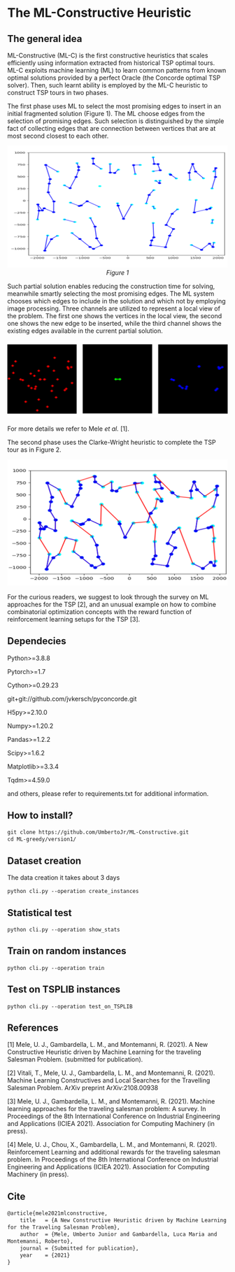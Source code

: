The ML-Constructive Heuristic
=========
The general idea
----------
ML-Constructive (ML-C) is the first constructive heuristics 
that scales efficiently using information extracted from historical TSP optimal tours.
ML-C exploits machine learning (ML) to learn common patterns from known optimal 
solutions provided by a perfect Oracle (the Concorde optimal TSP solver).
Then, such learnt ability is employed by the ML-C heuristic 
to construct TSP tours in two phases.

The first phase uses ML to select the most promising edges to insert in an initial fragmented 
solution (Figure 1).
The ML choose edges from the selection of promising edges.
Such selection is distinguished by the simple fact of collecting edges that are connection 
between vertices that are at most second closest to each other.


<p align="center">
	<img src="figures\firstphase.png" alt="example plot"/>
    <em>Figure 1</em>
</p>

Such partial solution enables reducing the construction time for solving, 
meanwhile smartly selecting the most promising edges.
The ML system chooses which edges to include in the solution and which not by employing 
image processing.
Three channels are utilized to represent a local view of the problem.
The first one shows the vertices in the local view,
the second one shows the new edge to be inserted, 
while the third channel shows the existing edges available in the current partial solution.

<p align="center">
	<img src="figures\channels.png" alt="example plot"/>
</p>

For more details we refer to Mele *et al.* [1]. 

The second phase uses the Clarke-Wright heuristic to complete the TSP tour as in Figure 2. 

<p align="center">
	<img src="figures\secondphase.png" alt="example plot"/>
</p>




For the curious readers, we suggest to look through the survey on ML approaches for the TSP [2], 
and an unusual example on how to combine combinatorial optimization concepts 
with the reward function of reinforcement learning setups for the TSP [3]. 





Dependecies
-----
Python>=3.8.8

Pytorch>=1.7

Cython>=0.29.23

git+git://github.com/jvkersch/pyconcorde.git

H5py>=2.10.0

Numpy>=1.20.2

Pandas>=1.2.2

Scipy>=1.6.2

Matplotlib>=3.3.4

Tqdm>=4.59.0

and others, please refer to requirements.txt for additional information.

How to install?
------

```shell
git clone https://github.com/UmbertoJr/ML-Constructive.git
cd ML-greedy/version1/
```


Dataset creation
------
The data creation it takes about 3 days
```shell
python cli.py --operation create_instances
```

Statistical test
----

```shell
python cli.py --operation show_stats
```

Train on random instances
-----
```shell
python cli.py --operation train
```

Test on TSPLIB instances
----
```shell
python cli.py --operation test_on_TSPLIB
```

References
-----
<a id="1">[1]</a>
Mele, U. J., Gambardella, L. M., and Montemanni, R. (2021).
A New Constructive Heuristic driven by Machine Learning for the traveling Salesman Problem.
(submitted for publication).

<a id="1">[2]</a>
Vitali, T., Mele, U. J., Gambardella, L. M., and Montemanni, R. (2021).
Machine Learning Constructives and Local Searches for the Travelling Salesman Problem. 
ArXiv preprint ArXiv:2108.00938

<a id="1">[3]</a>
Mele, U. J., Gambardella, L. M., and Montemanni, R. (2021).
Machine learning approaches for the traveling salesman problem: A survey.
In Proceedings of the 8th International Conference on Industrial Engineering and Applications (ICIEA 2021).
Association for Computing Machinery (in press).

<a id="1">[4]</a>
Mele, U. J., Chou, X., Gambardella, L. M., and Montemanni, R. (2021).
Reinforcement Learning and additional rewards for the traveling salesman problem.
In Proceedings of the 8th International Conference on Industrial Engineering and Applications (ICIEA 2021).
Association for Computing Machinery (in press).


Cite
----
```buildoutcfg
@article{mele2021mlconstructive,
    title   = {A New Constructive Heuristic driven by Machine Learning for the Traveling Salesman Problem},
    author  = {Mele, Umberto Junior and Gambardella, Luca Maria and Montemanni, Roberto},
    journal = {Submitted for publication},
    year    = {2021}
}
```